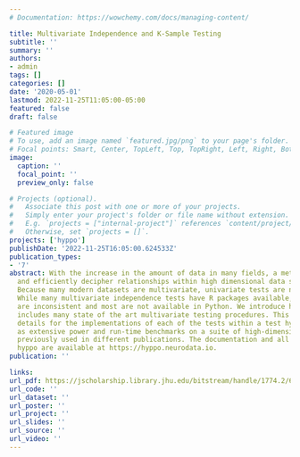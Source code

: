 ```yaml
---
# Documentation: https://wowchemy.com/docs/managing-content/

title: Multivariate Independence and K-Sample Testing
subtitle: ''
summary: ''
authors:
- admin
tags: []
categories: []
date: '2020-05-01'
lastmod: 2022-11-25T11:05:00-05:00
featured: false
draft: false

# Featured image
# To use, add an image named `featured.jpg/png` to your page's folder.
# Focal points: Smart, Center, TopLeft, Top, TopRight, Left, Right, BottomLeft, Bottom, BottomRight.
image:
  caption: ''
  focal_point: ''
  preview_only: false

# Projects (optional).
#   Associate this post with one or more of your projects.
#   Simply enter your project's folder or file name without extension.
#   E.g. `projects = ["internal-project"]` references `content/project/deep-learning/index.md`.
#   Otherwise, set `projects = []`.
projects: ['hyppo']
publishDate: '2022-11-25T16:05:00.624533Z'
publication_types:
- '7'
abstract: With the increase in the amount of data in many fields, a method to consistently
  and efficiently decipher relationships within high dimensional data sets is important.
  Because many modern datasets are multivariate, univariate tests are not applicable.
  While many multivariate independence tests have R packages available, the interfaces
  are inconsistent and most are not available in Python. We introduce hyppo, which
  includes many state of the art multivariate testing procedures. This thesis provides
  details for the implementations of each of the tests within a test hyppo as well
  as extensive power and run-time benchmarks on a suite of high-dimensional simulations
  previously used in different publications. The documentation and all releases for
  hyppo are available at https://hyppo.neurodata.io.
publication: ''

links:
url_pdf: https://jscholarship.library.jhu.edu/bitstream/handle/1774.2/62706/PANDA-THESIS-2020.pdf?sequence=1&isAllowed=y
url_code: ''
url_dataset: ''
url_poster: ''
url_project: ''
url_slides: ''
url_source: ''
url_video: ''
---
```

